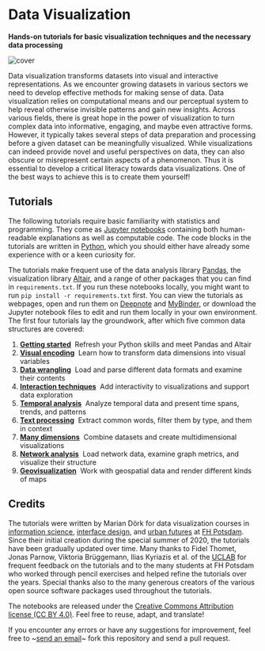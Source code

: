 # Data Visualization

**Hands-on tutorials for basic visualization techniques and the necessary data processing**

![cover](https://infovis.fh-potsdam.de/tutorials/cover.png)

Data visualization transforms datasets into visual and interactive representations. As we encounter growing datasets in various sectors we need to develop effective methods for making sense of data. Data visualization relies on computational means and our perceptual system to help reveal otherwise invisible patterns and gain new insights. Across various fields, there is great hope in the power of visualization to turn complex data into informative, engaging, and maybe even attractive forms. However, it typically takes several steps of data preparation and processing before a given dataset can be meaningfully visualized. While visualizations can indeed provide novel and useful perspectives on data, they can also obscure or misrepresent certain aspects of a phenomenon. Thus it is essential to develop a critical literacy towards data visualizations. One of the best ways to achieve this is to create them yourself!

## Tutorials

The following tutorials require basic familiarity with statistics and programming. They come as [Jupyter notebooks](https://jupyter.org/) containing both human-readable explanations as well as computable code. The code blocks in the tutorials are written in [Python](https://www.python.org/), which you should either have already some experience with or a keen curiosity for. 

The tutorials make frequent use of the data analysis library [Pandas](https://pandas.pydata.org/), the visualization library [Altair](https://altair-viz.github.io), and a range of other packages that you can find in `requirements.txt`. If you run these notebooks locally, you might want to run `pip install -r requirements.txt` first. You can view the tutorials as webpages, open and run them on [Deepnote](https://deepnote.com/@uclab_potsdam/0-Welcome-fd962376-1bfa-4900-a72f-5f7ce7ffe9f6) and 
[MyBinder](https://mybinder.org/v2/gh/uclab-potsdam/datavis-tutorials/HEAD), or download the Jupyter notebook files to edit and run them locally in your own environment. The first four tutorials lay the groundwork, after which five common data structures are covered:

1. **[Getting started](1-Getting-started/datavis1start.ipynb)**  Refresh your Python skills and meet Pandas and Altair
2. **[Visual encoding](2-Visual-encoding/datavis2encoding.ipynb)**  Learn how to transform data dimensions into visual variables
3. **[Data wrangling](3-Data-wrangling/datavis3data.ipynb)**  Load and parse different data formats and examine their contents
4. **[Interaction techniques](4-Interaction-techniques/datavis4interaction.ipynb)**  Add interactivity to visualizations and support data exploration
5. **[Temporal analysis](5-Temporal-analysis/datavis5time.ipynb)**  Analyze temporal data and present time spans, trends, and patterns
6. **[Text processing](6-Text-processing/datavis6text.ipynb)**  Extract common words, filter them by type, and them in context
7. **[Many dimensions](7-Many-dimensions/datavis7multidim.ipynb)**  Combine datasets and create multidimensional visualizations 
8. **[Network analysis](8-Network-analysis/datavis8networks.ipynb)**  Load network data, examine graph metrics, and visualize their structure
9. **[Geovisualization](9-Geovisualization/datavis9geovis.ipynb)**  Work with geospatial data and render different kinds of maps 

## Credits

The tutorials were written by Marian Dörk for data visualization courses in [information science](https://www.fh-potsdam.de/studium-weiterbildung/fachbereiche/fachbereich-informationswissenschaften), [interface design](https://interface.fh-potsdam.de/), and [urban futures](https://urbane-zukunft.de) at [FH Potsdam](https://www.fh-potsdam.de/). Since their initial creation during the special summer of 2020, the tutorials have been gradually updated over time. Many thanks to Fidel Thomet, Jonas Parnow, Viktoria Brüggemann, Ilias Kyriazis et al. of the [UCLAB](https://uclab.fh-potsdam.de) for frequent feedback on the tutorials and to the many students at FH Potsdam who worked through pencil exercises and helped refine the tutorials over the years. Special thanks also to the many generous creators of the various open source software packages used throughout the tutorials.

The notebooks are released under the [Creative Commons Attribution license (CC BY 4.0)](https://creativecommons.org/licenses/by/4.0/). Feel free to reuse, adapt, and translate!

If you encounter any errors or have any suggestions for improvement, feel free to ~[send an email](mailto:marian.doerk@fh-potsdam.de)~ fork this repository and send a pull request.
